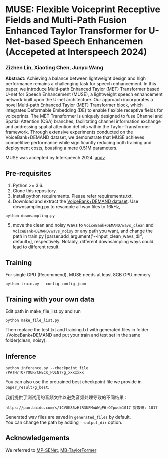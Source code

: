 # MUSE: Flexible Voiceprint Receptive Fields and Multi-Path Fusion Enhanced Taylor Transformer for U-Net-based Speech Enhancemen (Accepeted at Interspeech 2024)
### Zizhen Lin, Xiaoting Chen, Junyu Wang

**Abstract:** 
 Achieving a balance between lightweight design and high performance remains a challenging task for speech enhancement. In this paper, we introduce Multi-path Enhanced Taylor (MET) Transformer based U-net for Speech Enhancement (MUSE), a lightweight speech enhancement network built upon the U-net architecture. Our approach incorporates a novel Multi-path Enhanced Taylor (MET) Transformer block, which integrates Deformable Embedding (DE) to enable flexible receptive fields for voiceprints. The MET Transformer is uniquely designed to fuse Channel and Spatial Attention (CSA) branches, facilitating channel information exchange and addressing spatial attention deficits within the Taylor-Transformer framework. Through extensive experiments conducted on the VoiceBank+DEMAND dataset, we demonstrate that MUSE achieves competitive performance while significantly reducing both training and deployment costs, boasting a mere 0.51M parameters.

MUSE was accepted by Interspeech 2024. [arxiv](https://arxiv.org/pdf/2406.04589)
## Pre-requisites
1. Python >= 3.6.
2. Clone this repository.
3. Install python requirements. Please refer requirements.txt.
4. Download and extract the [VoiceBank+DEMAND dataset](https://datashare.ed.ac.uk/handle/10283/1942). Use downsampling.py to resample all wav files to 16kHz, 
```
python downsampling.py
```
5. move the clean and noisy wavs to `VoiceBank+DEMAND/wavs_clean` and `VoiceBank+DEMAND/wavs_noisy` or any path you want, and change the path in train.py [parser.add_argument('--input_clean_wavs_dir', default=], respectively. Notably, different downsampling ways could lead to different result. 

## Training
For single GPU (Recommend), MUSE needs at least 8GB GPU memery.
```
python train.py --config config.json
```

## Training with your own data

Edit path in make_file_list.py and run

```
python make_file_list.py
```
Then replace the test.txt and training.txt with generated files in folder ./VoiceBank+DEMAND and put your train and test set in the same folder(clean, noisy).

## Inference
```
python inference.py --checkpoint_file /PATH/TO/YOUR/CHECK_POINT/g_xxxxxxx
```
You can also use the pretrained best checkpoint file we provide in `paper_result/g_best`.<br>

我们提供了测试用的音频文件以避免音频处理导致的不同结果：
```
https://pan.baidu.com/s/1CVGK85zHlR3UPMnWWgP6rQ?pwd=1017 提取码: 1017 
```
Generated wav files are saved in `generated_files` by default.<br>
You can change the path by adding `--output_dir` option.


## Acknowledgements
We referred to [MP-SENet](https://github.com/yxlu-0102/MP-SENet), [MB-TaylorFormer](https://github.com/FVL2020/ICCV-2023-MB-TaylorFormer)
